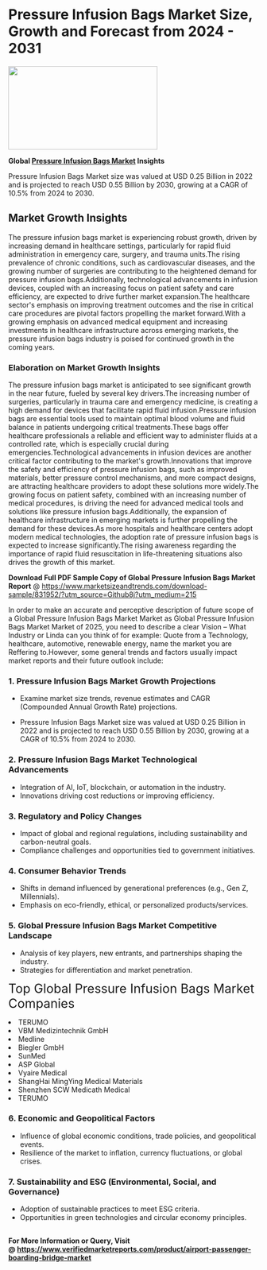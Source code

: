 <H1>Pressure Infusion Bags Market Size, Growth and Forecast from 2024 - 2031</H1><img class="aligncenter size-medium wp-image-584254" src="https://thirdeyenews.in/wp-content/uploads/2024/09/Global-Market-Research-300x168.jpeg" alt="" width="300" height="168" /><p><strong>Global&nbsp;<a href="https://www.marketsizeandtrends.com/download-sample/831952/?utm_source=Github8j?utm_medium=215">Pressure Infusion Bags Market</a> Insights</strong></p><p>Pressure Infusion Bags Market size was valued at USD 0.25 Billion in 2022 and is projected to reach USD 0.55 Billion by 2030, growing at a CAGR of 10.5% from 2024 to 2030.</p><p><h2>Market Growth Insights</h2> The pressure infusion bags market is experiencing robust growth, driven by increasing demand in healthcare settings, particularly for rapid fluid administration in emergency care, surgery, and trauma units.The rising prevalence of chronic conditions, such as cardiovascular diseases, and the growing number of surgeries are contributing to the heightened demand for pressure infusion bags.Additionally, technological advancements in infusion devices, coupled with an increasing focus on patient safety and care efficiency, are expected to drive further market expansion.The healthcare sector's emphasis on improving treatment outcomes and the rise in critical care procedures are pivotal factors propelling the market forward.With a growing emphasis on advanced medical equipment and increasing investments in healthcare infrastructure across emerging markets, the pressure infusion bags industry is poised for continued growth in the coming years.<h3>Elaboration on Market Growth Insights</h3> The pressure infusion bags market is anticipated to see significant growth in the near future, fueled by several key drivers.The increasing number of surgeries, particularly in trauma care and emergency medicine, is creating a high demand for devices that facilitate rapid fluid infusion.Pressure infusion bags are essential tools used to maintain optimal blood volume and fluid balance in patients undergoing critical treatments.These bags offer healthcare professionals a reliable and efficient way to administer fluids at a controlled rate, which is especially crucial during emergencies.Technological advancements in infusion devices are another critical factor contributing to the market's growth.Innovations that improve the safety and efficiency of pressure infusion bags, such as improved materials, better pressure control mechanisms, and more compact designs, are attracting healthcare providers to adopt these solutions more widely.The growing focus on patient safety, combined with an increasing number of medical procedures, is driving the need for advanced medical tools and solutions like pressure infusion bags.Additionally, the expansion of healthcare infrastructure in emerging markets is further propelling the demand for these devices.As more hospitals and healthcare centers adopt modern medical technologies, the adoption rate of pressure infusion bags is expected to increase significantly.The rising awareness regarding the importance of rapid fluid resuscitation in life-threatening situations also drives the growth of this market.<p><span class=""><strong>Download Full PDF Sample Copy of Global Pressure Infusion Bags Market Report</strong> @ <a href="https://www.marketsizeandtrends.com/download-sample/831952/?utm_source=Github8j?utm_medium=215" target="_blank">https://www.marketsizeandtrends.com/download-sample/831952/?utm_source=Github8j?utm_medium=215</a></span></p><p>In order to make an accurate and perceptive description of future scope of a Global&nbsp;Pressure Infusion Bags Market Market as Global&nbsp;Pressure Infusion Bags Market Market of 2025, you need to describe a clear Vision &ndash; What Industry or Linda can you think of for example: Quote from a Technology, healthcare, automotive, renewable energy, name the market you are Reffering to.However, some general trends and factors usually impact market reports and their future outlook include:</p><h3>1.&nbsp;<strong>Pressure Infusion Bags Market Growth Projections</strong></h3><ul><li>Examine market size trends, revenue estimates and CAGR (Compounded Annual Growth Rate) projections.</li><li><p>Pressure Infusion Bags Market size was valued at USD 0.25 Billion in 2022 and is projected to reach USD 0.55 Billion by 2030, growing at a CAGR of 10.5% from 2024 to 2030.</p></li></ul><h3>2.&nbsp;<strong>Pressure Infusion Bags Market Technological Advancements</strong></h3><ul><li>Integration of AI, IoT, blockchain, or automation in the industry.</li><li>Innovations driving cost reductions or improving efficiency.</li></ul><h3>3.&nbsp;<strong>Regulatory and Policy Changes</strong></h3><ul><li>Impact of global and regional regulations, including sustainability and carbon-neutral goals.</li><li>Compliance challenges and opportunities tied to government initiatives.</li></ul><h3>4.&nbsp;<strong>Consumer Behavior Trends</strong></h3><ul><li>Shifts in demand influenced by generational preferences (e.g., Gen Z, Millennials).</li><li>Emphasis on eco-friendly, ethical, or personalized products/services.</li></ul><h3>5.&nbsp;<strong>Global Pressure Infusion Bags Market Competitive Landscape</strong></h3><ul><li>Analysis of key players, new entrants, and partnerships shaping the industry.</li><li>Strategies for differentiation and market penetration.</li></ul><p data-pm-slice="1 1 []"><span style="color: inherit; font-family: inherit; font-size: 25px;">Top Global Pressure Infusion Bags Market Companies</span></p><div class="" data-test-id=""><p><li>TERUMO</li><li> VBM Medizintechnik GmbH</li><li> Medline</li><li> Biegler GmbH</li><li> SunMed</li><li> ASP Global</li><li> Vyaire Medical</li><li> ShangHai MingYing Medical Materials</li><li> Shenzhen SCW Medicath Medical</li><li> TERUMO</li></p></div><h3>6.&nbsp;<strong>Economic and Geopolitical Factors</strong></h3><ul><li>Influence of global economic conditions, trade policies, and geopolitical events.</li><li>Resilience of the market to inflation, currency fluctuations, or global crises.</li></ul><h3>7.&nbsp;<strong>Sustainability and ESG (Environmental, Social, and Governance)</strong></h3><ul><li>Adoption of sustainable practices to meet ESG criteria.</li><li>Opportunities in green technologies and circular economy principles.</li></ul><h2><strong style="font-size: 14px;">For More Information or Query, Visit @&nbsp;</strong><a style="background-color: #ffffff; font-size: 14px;" href="https://www.marketsizeandtrends.com/report/pressure-infusion-bags-market/" target="_blank">https://www.verifiedmarketreports.com/product/airport-passenger-boarding-bridge-market</a></h2>